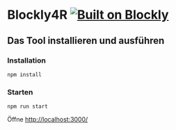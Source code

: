 

# Blockly4R [![Built on Blockly](https://tinyurl.com/built-on-blockly)](https://github.com/google/blockly)



## Das Tool installieren und ausführen

### Installation

```
npm install
```

### Starten

```
npm run start
```


Öffne [http://localhost:3000/](http://localhost:3000/)


